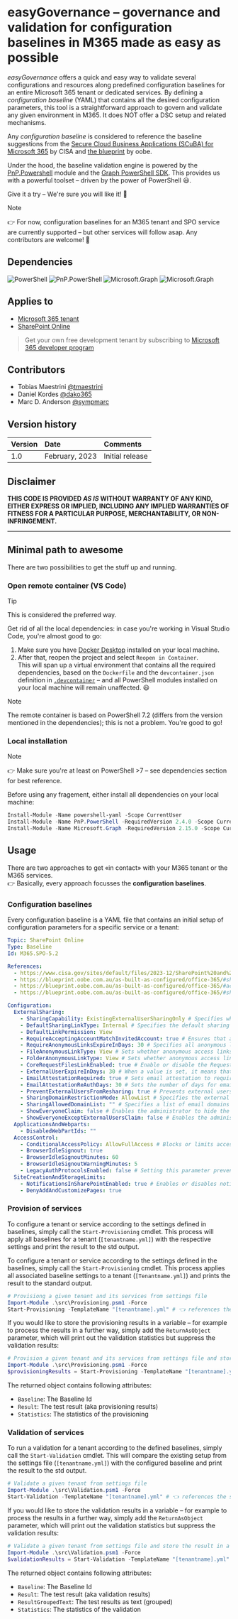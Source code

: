 # easyGovernance – governance and validation for configuration baselines in M365 made as easy as possible
*easyGovernance* offers a quick and easy way to validate several configurations and resources along predefined configuration baselines for an entire Microsoft 365 tenant or dedicated services. 
By defining a *configuration baseline* (YAML) that contains all the desired configuration parameters, this tool is a straightforward approach to govern and validate any given environment in M365. It does NOT offer a DSC setup and related mechanisms. 

Any *configuration baseline* is considered to reference the baseline suggestions from the [Secure Cloud Business Applications (SCuBA) for Microsoft 365](https://www.cisa.gov/resources-tools/services/secure-cloud-business-applications-scuba-project) by CISA and [the blueprint](https://blueprint.oobe.com.au/) by oobe.

Under the hood, the baseline validation engine is powered by the [PnP.Powershell](https://pnp.github.io/powershell/) module and the [Graph PowerShell SDK](https://learn.microsoft.com/en-us/powershell/microsoftgraph/overview). This provides us with a powerful toolset – driven by the power of PowerShell 😃.

Give it a try – We're sure you will like it! 💪

> [!NOTE]
> 👉 For now, configuration baselines for an M365 tenant and SPO service are currently supported  – but other services will follow asap. Any contributors are welcome! 🙌


## Dependencies
![PowerShell](https://img.shields.io/badge/Powershell-7.4.1-blue.svg) 
![PnP.PowerShell](https://img.shields.io/badge/PnP.Powershell-2.4.0-blue.svg) 
![Microsoft.Graph](https://img.shields.io/badge/Microsoft.Graph-2.15.0-blue.svg) 
![Microsoft.Graph](https://img.shields.io/badge/powershell--yaml-0.4.7-blue.svg) 

## Applies to
- [Microsoft 365 tenant](https://docs.microsoft.com/en-us/sharepoint/dev/spfx/set-up-your-developer-tenant)
- [SharePoint Online](https://learn.microsoft.com/en-us/office365/servicedescriptions/sharepoint-online-service-description/sharepoint-online-service-description)

> Get your own free development tenant by subscribing to [Microsoft 365 developer program](http://aka.ms/o365devprogram)


## Contributors

* Tobias Maestrini [@tmaestrini](https://github.com/tmaestrini)
* Daniel Kordes [@dako365](https://github.com/dako365)
* Marc D. Anderson [@sympmarc](https://github.com/sympmarc)


## Version history

| Version | Date           | Comments        |
| ------- | :------------- | :-------------- |
| 1.0     | February, 2023 | Initial release |


## Disclaimer

**THIS CODE IS PROVIDED _AS IS_ WITHOUT WARRANTY OF ANY KIND, EITHER EXPRESS OR IMPLIED, INCLUDING ANY IMPLIED WARRANTIES OF FITNESS FOR A PARTICULAR PURPOSE, MERCHANTABILITY, OR NON-INFRINGEMENT.**

---

## Minimal path to awesome

There are two possibilities to get the stuff up and running.

### Open remote container (VS Code)

> [!TIP]
> This is considered the preferred way.

Get rid of all the local dependencies: in case you're working in Visual Studio Code, you're almost good to go:
1. Make sure you have [Docker Desktop](https://www.docker.com/products/docker-desktop/) installed on your local machine. 
2. After that, reopen the project and select `Reopen in Container`. <br>This will span up a virtual environment that contains all the required dependencies, based on the `Dockerfile` and the `devcontainer.json` definition in [`.devcontainer`](.devcontainer) – and all PowerShell modules installed on your local machine will remain unaffected. 😃

> [!NOTE]
> The remote container is based on PowerShell 7.2 (differs from the version mentioned in the dependencies); this is not a problem.
You're good to go!

### Local installation

> [!NOTE]
> 👉 Make sure you're at least on PowerShell >7 – see dependencies section for best reference.

Before using any fragement, either install all dependencies on your local machine:

```powershell
Install-Module -Name powershell-yaml -Scope CurrentUser
Install-Module -Name PnP.PowerShell -RequiredVersion 2.4.0 -Scope CurrentUser
Install-Module -Name Microsoft.Graph -RequiredVersion 2.15.0 -Scope CurrentUser
```


## Usage

There are two approaches to get «in contact» with your M365 tenant or the M365 services.<br>
👉 Basically, every approach focusses the **configuration baselines**.

### Configuration baselines
Every configuration baseline is a YAML file that contains an initial setup of configuration parameters for a specific service or a tenant:
```yaml
Topic: SharePoint Online
Type: Baseline
Id: M365.SPO-5.2

References:
  - https://www.cisa.gov/sites/default/files/2023-12/SharePoint%20and%20OneDrive%20SCB_12.20.2023.pdf
  - https://blueprint.oobe.com.au/as-built-as-configured/office-365/#sharing
  - https://blueprint.oobe.com.au/as-built-as-configured/office-365/#access-control
  - https://blueprint.oobe.com.au/as-built-as-configured/office-365/#sharepoint-settings	

Configuration:
  ExternalSharing:
    - SharingCapability: ExistingExternalUserSharingOnly # Specifies what the sharing capabilities are for the site
    - DefaultSharingLinkType: Internal # Specifies the default sharing link type
    - DefaultLinkPermission: View
    - RequireAcceptingAccountMatchInvitedAccount: true # Ensures that an external user can only accept an external sharing invitation with an account matching the invited email address.
    - RequireAnonymousLinksExpireInDays: 30 # Specifies all anonymous links that have been created (or will be created) will expire after the set number of days (set to 0 to remove).
    - FileAnonymousLinkType: View # Sets whether anonymous access links can allow recipients to only view or view and edit. 
    - FolderAnonymousLinkType: View # Sets whether anonymous access links can allow recipients to only view or view and edit. 
    - CoreRequestFilesLinkEnabled: true # Enable or disable the Request files link on the core partition for all SharePoint sites (not including OneDrive sites).
    - ExternalUserExpireInDays: 30 # When a value is set, it means that the access of the external user will expire in those many number of days.
    - EmailAttestationRequired: true # Sets email attestation to required.
    - EmailAttestationReAuthDays: 30 # Sets the number of days for email attestation re-authentication. Value can be from 1 to 365 days.
    - PreventExternalUsersFromResharing: true # Prevents external users from resharing files, folders, and sites that they do not own.
    - SharingDomainRestrictionMode: AllowList # Specifies the external sharing mode for domains.
    - SharingAllowedDomainList: "" # Specifies a list of email domains that is allowed for sharing with the external collaborators (comma separated).
    - ShowEveryoneClaim: false # Enables the administrator to hide the Everyone claim in the People Picker. 
    - ShowEveryoneExceptExternalUsersClaim: false # Enables the administrator to hide the "Everyone except external users" claim in the People Picker. 
  ApplicationsAndWebparts:
    - DisabledWebPartIds: ""
  AccessControl:
    - ConditionalAccessPolicy: AllowFullAccess # Blocks or limits access to SharePoint and OneDrive content from un-managed devices.
    - BrowserIdleSignout: true
    - BrowserIdleSignoutMinutes: 60
    - BrowserIdleSignoutWarningMinutes: 5
    - LegacyAuthProtocolsEnabled: false # Setting this parameter prevents Office clients using non-modern authentication protocols from accessing SharePoint Online resources
  SiteCreationAndStorageLimits:
    - NotificationsInSharePointEnabled: true # Enables or disables notifications in SharePoint.
    - DenyAddAndCustomizePages: true
```

### Provision of services
To configure a tenant or service according to the settings defined in baselines, simply call the `Start-Provisioning` cmdlet.
This process will apply all baselines for a tenant (`[tenantname.yml]`) with the respective settings and print
the result to the std output.

To configure a tenant or service according to the settings defined in the baselines, simply call the `Start-Provisioning` cmdlet.
This process applies all associated baseline settings to a tenant (`[Tenantname.yml]`) and prints the result to the standard output.

```powershell
# Provisiong a given tenant and its services from settings file
Import-Module .\src\Provisioning.psm1 -Force
Start-Provisioning -TemplateName "[tenantname].yml" # 👈 references the specific tenant template in the 'tenants' folder
```
If you would like to store the provisioning results in a variable – for example to process the results in a further way,
simply add the `ReturnAsObject` parameter, which will print out the validation statistics but suppress the validation results:

```powershell
# Provision a given tenant and its services from settings file and store the result in a variable
Import-Module .\src\Provisioning.psm1 -Force
$provisioningResults = Start-Provisioning -TemplateName "[tenantname].yml" -ReturnAsObject
```
The returned object contains following attributes:
* `Baseline`: The Baseline Id 
* `Result`: The test result (aka provisioning results)
* `Statistics`: The statistics of the provisioning

### Validation of services 
To run a validation for a tenant according to the defined baselines, simply call the `Start-Validation` cmdlet.
This will compare the existing setup from the settings file (`[tenantname.yml]`) with the configured baseline and print
the result to the std output.

```powershell
# Validate a given tenant from settings file
Import-Module .\src\Validation.psm1 -Force
Start-Validation -TemplateName "[tenantname].yml" # 👈 references the specific tenant template in the 'tenants' folder
```
If you would like to store the validation results in a variable – for example to process the results in a further way,
simply add the `ReturnAsObject` parameter, which will print out the validation statistics but suppress the validation results:

```powershell
# Validate a given tenant from settings file and store the result in a variable
Import-Module .\src\Validation.psm1 -Force
$validationResults = Start-Validation -TemplateName "[tenantname].yml" -ReturnAsObject
```
The returned object contains following attributes:
* `Baseline`: The Baseline Id 
* `Result`: The test result (aka validation results)
* `ResultGroupedText`: The test results as text (grouped)
* `Statistics`: The statistics of the validation